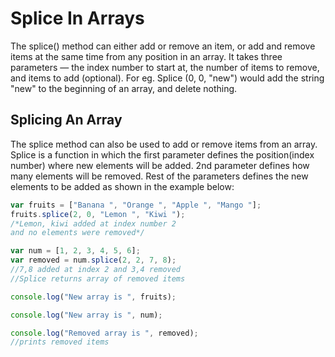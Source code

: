 # Splice In Arrays

The splice() method can either add or remove an item, or add and remove items at the same
 time from any position in an array. It takes three parameters — the index number to start at,
  the number of items to remove, and items to add (optional). For eg. Splice (0, 0, "new") would 
  add the string "new" to the beginning of an array, and delete nothing.

## Splicing An Array

The splice method can also be used to add or remove items from an array.
 Splice is a function in which the first parameter defines the position(index number)
  where new elements will be added. 2nd parameter defines how many elements will be removed.
   Rest of the parameters defines the new elements to be added as shown in the example below:

```js
var fruits = ["Banana ", "Orange ", "Apple ", "Mango "];
fruits.splice(2, 0, "Lemon ", "Kiwi ");
/*Lemon, kiwi added at index number 2 
and no elements were removed*/

var num = [1, 2, 3, 4, 5, 6];
var removed = num.splice(2, 2, 7, 8);
//7,8 added at index 2 and 3,4 removed
//Splice returns array of removed items

console.log("New array is ", fruits);

console.log("New array is ", num);

console.log("Removed array is ", removed);
//prints removed items
```

